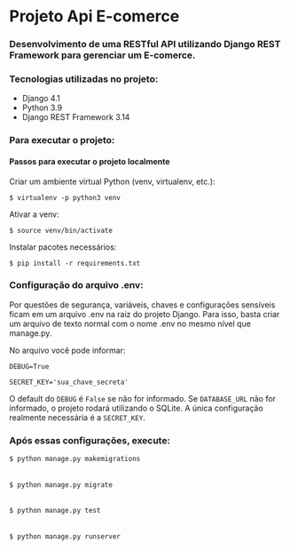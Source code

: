 # Projeto Api E-comerce

### Desenvolvimento de uma RESTful API utilizando Django REST Framework para gerenciar um E-comerce.


### Tecnologias utilizadas no projeto:
  * Django 4.1
  * Python 3.9
  * Django REST Framework 3.14
  
### Para executar o projeto:
#### Passos para executar o projeto localmente

Criar um ambiente virtual Python (venv, virtualenv, etc.):

    $ virtualenv -p python3 venv

Ativar a venv:

    $ source venv/bin/activate

Instalar pacotes necessários:

    $ pip install -r requirements.txt
    
   
### Configuração do arquivo .env:

Por questões de segurança, variáveis, chaves e configurações sensíveis ficam em um arquivo .env na raiz do projeto Django. Para isso, basta criar um arquivo de texto normal com o nome .env no mesmo nível que manage.py.

No arquivo você pode informar:

    DEBUG=True

    SECRET_KEY='sua_chave_secreta'

O default do `DEBUG` é `False` se não for informado. 
Se `DATABASE_URL` não for informado, o projeto rodará utilizando o SQLite.
A única configuração realmente necessária é a `SECRET_KEY`.

### Após essas configurações, execute:
 
    $ python manage.py makemigrations
######
    $ python manage.py migrate
######
    $ python manage.py test

######    
    $ python manage.py runserver

